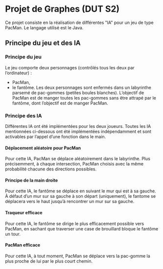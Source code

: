 # Projet de Graphes (DUT S2)

Ce projet consiste en la réalisation de différentes "IA" pour un jeu de type PacMan. Le langage utilisé est le Java.

## Principe du jeu et des IA

### Principe du jeu

Le jeu comporte deux personnages (contrôlés tous les deux par l’ordinateur) :
* PacMan,
* le fantôme.
Les deux personnages sont enfermés dans un labyrinthe parsemé de pac-gommes (petites boules blanches). L’objectif de PacMan est de manger toutes les pac-gommes sans être attrapé par le fantôme, dont l’objectif est de manger PacMan.

### Principe des IA

Différentes IA ont été implémentées pour les deux joueurs. Toutes les IA mentionnées ci-dessous ont été implémentées indépendamment et sont activables par l’appel d’une fonction dans le main.

#### Déplacement aléatoire pour PacMan

Pour cette IA, PacMan se déplace aléatoirement dans le labyrinthe. Plus précisemment, à chaque intersection, PacMan choisis avec la même probabilité chacune des directions possibles.

#### Principe de la main droite

Pour cette IA, le fantôme se déplace en suivant le mur qui est à sa gauche. À défaut d’un mur sur sa gauche à son départ (uniquement), le fantome se déplacera vers le haut jusqu’à rencontrer un mur sur sa gauche.

#### Traqueur efficace

Pour cette IA, le fantôme se dirige le plus efficacement possible vers PacMan, en sachant que traverser une case de brouillard bloque le fantôme un tour.

#### PacMan efficace

Pour cette IA, à tout moment, PacMan se déplace vers la pac-gomme la plus proche de lui par le plus court chemin.